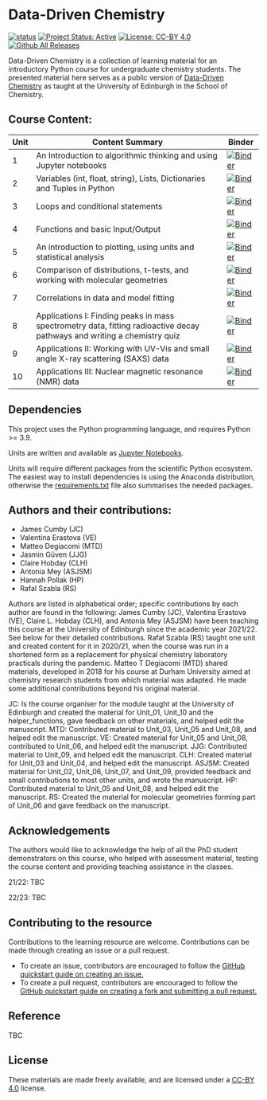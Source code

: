 # Data-Driven Chemistry
[![status](https://jose.theoj.org/papers/b4bb200d717653e896a84e2bbef8aa83/status.svg)](https://jose.theoj.org/papers/b4bb200d717653e896a84e2bbef8aa83)
[![Project Status: Active](https://www.repostatus.org/badges/latest/active.svg)](https://www.repostatus.org/#active)
[![License: CC-BY 4.0](https://img.shields.io/badge/License-CC--BY%204.0-lightgrey.svg)](https://creativecommons.org/licenses/by/4.0/)
[![Github All Releases](https://img.shields.io/github/downloads/Edinburgh-Chemistry-Teaching/Data-driven-chemistry/total)]()

Data-Driven Chemistry is a collection of learning material for an introductory Python course for undergraduate chemistry students. The presented material here serves as a public version of [Data-Driven Chemistry](http://www.drps.ed.ac.uk/22-23/dpt/cxchem08031.htm) as taught at the University of Edinburgh in the School of Chemistry. 

## Course Content:

| Unit | Content Summary                 | Binder    | 
|------|---------------------------------|-----------|
| 1    |  An Introduction to algorithmic thinking and using Jupyter notebooks               |[![Binder](https://mybinder.org/badge_logo.svg)](https://mybinder.org/v2/gh/Edinburgh-Chemistry-Teaching/Data-driven-chemistry/HEAD?labpath=Unit_01%2FUnit_01_problem_solving_I.ipynb)|
| 2    | Variables (int, float, string), Lists, Dictionaries and Tuples in Python|[![Binder](https://mybinder.org/badge_logo.svg)](https://mybinder.org/v2/gh/Edinburgh-Chemistry-Teaching/Data-driven-chemistry/HEAD?labpath=Unit_02%2FUnit_02_variables_I.ipynb) |
| 3    | Loops and conditional statements                                                 | [![Binder](https://mybinder.org/badge_logo.svg)](https://mybinder.org/v2/gh/Edinburgh-Chemistry-Teaching/Data-driven-chemistry/HEAD?labpath=Unit_03%2FUnit_03_loops_I.ipynb)|
| 4    | Functions and basic Input/Output                                       | [![Binder](https://mybinder.org/badge_logo.svg)](https://mybinder.org/v2/gh/Edinburgh-Chemistry-Teaching/Data-driven-chemistry/HEAD?labpath=Unit_04%2FUnit_04_functions_I.ipynb)|
| 5    | An introduction to plotting, using units and statistical analysis                     | [![Binder](https://mybinder.org/badge_logo.svg)](https://mybinder.org/v2/gh/Edinburgh-Chemistry-Teaching/Data-driven-chemistry/HEAD?labpath=Unit_05%2FUnit_05_I_numerical_data.ipynb) |
| 6    | Comparison of distributions, t-tests, and working with molecular geometries           | [![Binder](https://mybinder.org/badge_logo.svg)](https://mybinder.org/v2/gh/Edinburgh-Chemistry-Teaching/Data-driven-chemistry/HEAD?labpath=Unit_06%2FUnit_06_statistics_I.ipynb) |[![Unit_06](https://colab.research.google.com/assets/colab-badge.svg)](https://colab.research.google.com/github/Edinburgh-Chemistry-Teaching/Data-driven-chemistry/blob/main/Unit_06/Unit_06_statistics_I.ipynb) | 
| 7    | Correlations in data and model fitting                              | [![Binder](https://mybinder.org/badge_logo.svg)](https://mybinder.org/v2/gh/Edinburgh-Chemistry-Teaching/Data-driven-chemistry/HEAD?labpath=Unit_07%2FUnit_07_fitting_I.ipynb)   |
| 8    | Applications I: Finding peaks in mass spectrometry data, fitting radioactive decay pathways and writing a chemistry quiz                                                          | [![Binder](https://mybinder.org/badge_logo.svg)](https://mybinder.org/v2/gh/Edinburgh-Chemistry-Teaching/Data-driven-chemistry/HEAD?labpath=Unit_08%2FUnit_08_Applications_I.ipynb)   |
| 9    | Applications II:  Working with UV-Vis and small angle X-ray scattering (SAXS) data                                                      | [![Binder](https://mybinder.org/badge_logo.svg)](https://mybinder.org/v2/gh/Edinburgh-Chemistry-Teaching/Data-driven-chemistry/HEAD?labpath=Unit_09%2FUnit_09_applications_II_part_I.ipynb)  |
| 10   | Applications III: Nuclear magnetic resonance (NMR) data                                                    | [![Binder](https://mybinder.org/badge_logo.svg)](https://mybinder.org/v2/gh/Edinburgh-Chemistry-Teaching/Data-driven-chemistry/HEAD?labpath=Unit_10%2FUnit_10_NMR_application_student.ipynb)   |

## Dependencies

This project uses the Python programming language, and requires Python >= 3.9.

Units are written and available as [Jupyter Notebooks](https://jupyter.org/).

Units will require different packages from the scientific Python ecosystem. The easiest way to install dependencies is using the Anaconda distribution, otherwise the [requirements.txt](requirements.txt) file also summarises the needed packages. 

## Authors and their contributions:

- James Cumby (JC)
- Valentina Erastova (VE)
- Matteo Degiacomi (MTD)
- Jasmin Güven (JJG)
- Claire Hobday (CLH)
- Antonia Mey (ASJSM)
- Hannah Pollak (HP)
- Rafal Szabla (RS)

Authors are listed in alphabetical order; specific contributions by each author are found in the following: James Cumby (JC), Valentina Erastova (VE), Claire L. Hobday (CLH), and Antonia Mey (ASJSM) have been teaching this course at the University of Edinburgh since the academic year 2021/22. See below for their detailed contributions. Rafał Szabla (RS) taught one unit and created content for it in 2020/21, when the course was run in a shortened form as a replacement for physical chemistry laboratory practicals during the pandemic. Matteo T Degiacomi (MTD) shared materials, developed in 2018 for his course at Durham University aimed at chemistry research students from which material was adapted. He made some additional contributions beyond his original material.

JC: Is the course organiser for the module taught at the University of Edinburgh and created the material for Unit_01, Unit_10 and the helper_functions, gave feedback on other materials, and helped edit the manuscript.
MTD: Contributed material to Unit_03, Unit_05 and Unit_08, and helped edit the manuscript.
VE: Created material for Unit_05 and Unit_08, contributed to Unit_06, and helped edit the manuscript.
JJG: Contributed material to Unit_09, and helped edit the manuscript.
CLH: Created material for Unit_03 and Unit_04, and helped edit the manuscript.
ASJSM: Created material for Unit_02, Unit_06, Unit_07, and Unit_09, provided feedback and small contributions to most other units, and wrote the manuscript.
HP: Contributed material to Unit_05 and  Unit_08, and helped edit the manuscript.
RS: Created the material for molecular geometries forming part of Unit_06 and gave feedback on the manuscript.

## Acknowledgements

The authors would like to acknowledge the help of all the PhD student demonstrators on this course, who helped with assessment material, testing the course content and providing teaching assistance in the classes. 

21/22: TBC

22/23: TBC

## Contributing to the resource

Contributions to the learning resource are welcome. Contributions can be made through creating an issue or a pull request.

- To create an issue, contributors are encouraged to follow the [GitHub quickstart guide on creating an issue.](https://docs.github.com/en/issues/tracking-your-work-with-issues/creating-an-issue)
- To create a pull request, contributors are encouraged to follow the [GitHub quickstart guide on creating a fork and submitting a pull request.](https://docs.github.com/en/get-started/quickstart/contributing-to-projects)

## Reference

TBC

## License

These materials are made freely available, and are licensed under a [CC-BY 4.0](https://creativecommons.org/licenses/by/4.0/) license.
